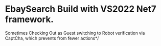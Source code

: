 # EbaySearch Build with VS2022 Net7 framework.
Sometimes Checking Out as Guest switching to Robot verification via  CaptCha, which prevents from fewer actions*/
            
